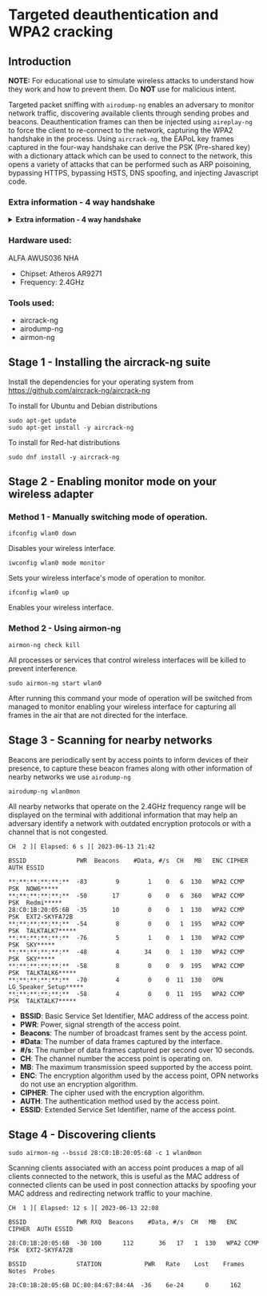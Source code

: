 # Targeted deauthentication and WPA2 cracking

## Introduction

**NOTE:** For educational use to simulate wireless attacks to understand how they work and how to prevent them. Do **NOT** use for malicious intent.

Targeted packet sniffing with `airodump-ng` enables an adversary to monitor network traffic, discovering available clients through sending probes and beacons. Deauthentication frames can then be injected using `aireplay-ng` to force the client to re-connect to the network, capturing the WPA2 handshake in the process. Using `aircrack-ng`, the EAPoL key frames captured in the four-way handshake can derive the PSK (Pre-shared key) with a dictionary attack which can be used to connect to the network, this opens a variety of attacks that can be performed such as ARP poisoining, bypassing HTTPS, bypassing HSTS, DNS spoofing, and injecting Javascript code.

### Extra information - 4 way handshake
<details>
<summary><b>Extra information - 4 way handshake</b></summary><br>
The Pre-Shared Key (PSK) is an authentication key that is used by clients to authorise themselves to a network. The PSK is generated by appending the SSID name and length of the SSID name to the passphrase and hashing it 4096 times.<br>

<ul><li>The first frame is an ANonce (Acknowledgement nunmber once) sent by the access point.</li>
<li>The second frame is an SNonce (Supplicant number once) which is protected by the Message Integrity Check (MIC) sent by the client. Once received by the access point, the access point generates a Pairwise Transient Key (PTK).</li>
<li>The third frame is a Robust Security Network (RSN) sent by the access point that includes information on the cipher suite, group cipher, and authentication method used.</li>
<li>Finally, the process is disestablished by the client.</li></ul>
</details>

### Hardware used:
ALFA AWUS036 NHA
- Chipset: Atheros AR9271
- Frequency: 2.4GHz

### Tools used:
 - aircrack-ng
 - airodump-ng
 - airmon-ng

## Stage 1 - Installing the aircrack-ng suite

Install the dependencies for your operating system from https://github.com/aircrack-ng/aircrack-ng

To install for Ubuntu and Debian distributions

```
sudo apt-get update
sudo apt-get install -y aircrack-ng
```

To install for Red-hat distributions

```
sudo dnf install -y aircrack-ng
```

## Stage 2 - Enabling monitor mode on your wireless adapter

### Method 1 - Manually switching mode of operation.
```
ifconfig wlan0 down
```
Disables your wireless interface.
```
iwconfig wlan0 mode monitor
```
Sets your wireless interface's mode of operation to monitor.
```
ifconfig wlan0 up
```
Enables your wireless interface.

### Method 2 - Using airmon-ng

```
airmon-ng check kill
```
All processes or services that control wireless interfaces will be killed to prevent interference.
```
sudo airmon-ng start wlan0
```
After running this command your mode of operation will be switched from managed to monitor enabling your wireless interface for capturing all frames in the air that are not directed for the interface.

## Stage 3 - Scanning for nearby networks

Beacons are periodically sent by access points to inform devices of their presence, to capture these beacon frames along with other information of nearby networks we use `airodump-ng`

```
airodump-ng wlan0mon
```
All nearby networks that operate on the 2.4GHz frequency range will be displayed on the terminal with additional information that may help an adversary identify a network with outdated encryption protocols or with a channel that is not congested.

```
CH  2 ][ Elapsed: 6 s ][ 2023-06-13 21:42                                                                      
                                                                                                                
BSSID              PWR  Beacons    #Data, #/s  CH   MB   ENC CIPHER  AUTH ESSID                                
                                                                                                                
**:**:**:**:**:**  -83        9        1    0   6  130   WPA2 CCMP   PSK  NOW6*****                            
**:**:**:**:**:**  -50       17        0    0   6  360   WPA2 CCMP   PSK  Redmi*****                           
28:C0:1B:20:05:6B  -35       10        0    0   1  130   WPA2 CCMP   PSK  EXT2-SKYFA72B                        
**:**:**:**:**:**  -54        8        0    0   1  195   WPA2 CCMP   PSK  TALKTALK7*****                       
**:**:**:**:**:**  -76        5        1    0   1  130   WPA2 CCMP   PSK  SKY*****                             
**:**:**:**:**:**  -48        4       34    0   1  130   WPA2 CCMP   PSK  SKY*****                             
**:**:**:**:**:**  -58        8        0    0   9  195   WPA2 CCMP   PSK  TALKTALK6*****                       
**:**:**:**:**:**  -70        4        0    0  11  130   OPN              LG_Speaker_Setup*****                
**:**:**:**:**:**  -58        4        0    0  11  195   WPA2 CCMP   PSK  TALKTALK7*****                       
```
- **BSSID**:   Basic Service Set Identifier, MAC address of the access point.
- **PWR**:     Power, signal strength of the access point.
- **Beacons**: The number of broadcast frames sent by the access point.
- **#Data**:   The number of data frames captured by the interface.
- **#/s**:     The number of data frames captured per second over 10 seconds.
- **CH**:      The channel number the access point is operating on.
- **MB**:      The maximum transmission speed supported by the access point.
- **ENC**:     The encryption algorithm used by the access point, OPN networks do not use an encryption algorithm.
- **CIPHER**:  The cipher used with the encryption algorithm.
- **AUTH**:    The authentication method used by the access point.
- **ESSID**:   Extended Service Set Identifier, name of the access point.

## Stage 4 - Discovering clients
```
sudo airmon-ng --bssid 28:C0:1B:20:05:6B -c 1 wlan0mon
```
Scanning clients associated with an access point produces a map of all clients connected to the network, this is useful as the MAC address of connected clients can be used in post connection attacks by spoofing your MAC address and redirecting network traffic to your machine.

```
CH  1 ][ Elapsed: 12 s ][ 2023-06-13 22:08                                                                     
                                                                                                               
BSSID              PWR RXQ  Beacons    #Data, #/s  CH   MB   ENC CIPHER  AUTH ESSID                            
                                                                                                               
28:C0:1B:20:05:6B  -30 100      112       36   17   1  130   WPA2 CCMP   PSK  EXT2-SKYFA72B                    
                                                                                                               
BSSID              STATION            PWR   Rate    Lost    Frames  Notes  Probes                              
                                                                                                               
28:C0:1B:20:05:6B DC:80:84:67:84:4A  -36    6e-24      0      162                                              
```
